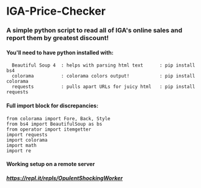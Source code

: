 # IGA-Price-Checker
### A simple python script to read all of IGA's online sales and report them by greatest discount!

#### You'll need to have python installed with:
```
  Beautiful Soup 4  : helps with parsing html text      : pip install bs4
  colorama          : colorama colors output!           : pip install colorama
  requests          : pulls apart URLs for juicy html   : pip install requests
```
  
#### Full import block for discrepancies:
    from colorama import Fore, Back, Style
    from bs4 import BeautifulSoup as bs
    from operator import itemgetter
    import requests
    import colorama
    import math
    import re

#### Working setup on a remote server
##### https://repl.it/repls/OpulentShockingWorker
